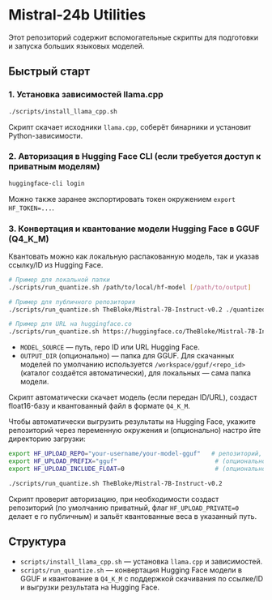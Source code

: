 # Mistral-24b Utilities

Этот репозиторий содержит вспомогательные скрипты для подготовки и запуска больших языковых моделей.

## Быстрый старт

### 1. Установка зависимостей llama.cpp
```bash
./scripts/install_llama_cpp.sh
```
Скрипт скачает исходники `llama.cpp`, соберёт бинарники и установит Python-зависимости.

### 2. Авторизация в Hugging Face CLI (если требуется доступ к приватным моделям)
```bash
huggingface-cli login
```
Можно также заранее экспортировать токен окружением `export HF_TOKEN=...`.

### 3. Конвертация и квантование модели Hugging Face в GGUF (Q4_K_M)
Квантовать можно как локальную распакованную модель, так и указав ссылку/ID из Hugging Face.

```bash
# Пример для локальной папки
./scripts/run_quantize.sh /path/to/local/hf-model [/path/to/output]

# Пример для публичного репозитория
./scripts/run_quantize.sh TheBloke/Mistral-7B-Instruct-v0.2 ./quantized/mistral-7b

# Пример для URL на huggingface.co
./scripts/run_quantize.sh https://huggingface.co/TheBloke/Mistral-7B-Instruct-v0.2
```
- `MODEL_SOURCE` — путь, repo ID или URL Hugging Face.
- `OUTPUT_DIR` (опционально) — папка для GGUF. Для скачанных моделей по умолчанию используется `/workspace/gguf/<repo_id>` (каталог создаётся автоматически), для локальных — сама папка модели.

Скрипт автоматически скачает модель (если передан ID/URL), создаст float16-базу и квантованный файл в формате `Q4_K_M`.

Чтобы автоматически выгрузить результаты на Hugging Face, укажите репозиторий через переменную окружения и (опционально) настро
йте директорию загрузки:

```bash
export HF_UPLOAD_REPO="your-username/your-model-gguf"   # репозиторий, в который нужно заливать артефакты
export HF_UPLOAD_PREFIX="gguf"                           # (опционально) подпапка внутри репозитория
export HF_UPLOAD_INCLUDE_FLOAT=0                         # (опционально) 1 — грузить также float16 базовый GGUF

./scripts/run_quantize.sh TheBloke/Mistral-7B-Instruct-v0.2
```

Скрипт проверит авторизацию, при необходимости создаст репозиторий (по умолчанию приватный, флаг `HF_UPLOAD_PRIVATE=0` делает е
го публичным) и зальёт квантованные веса в указанный путь.

## Структура
- `scripts/install_llama_cpp.sh` — установка `llama.cpp` и зависимостей.
- `scripts/run_quantize.sh` — конвертация Hugging Face модели в GGUF и квантование в `Q4_K_M` с поддержкой скачивания по ссылке/ID и выгрузки результата на Hugging Face.
